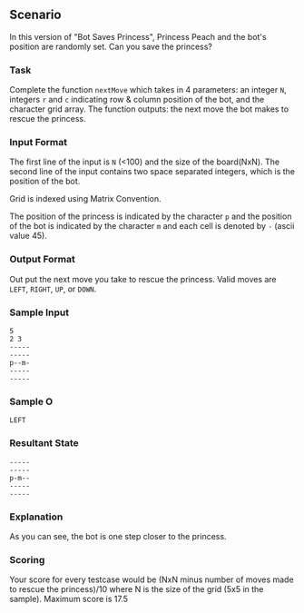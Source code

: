 ## Scenario
In this version of "Bot Saves Princess", Princess Peach and the bot's position are randomly set. Can you save the princess?

### Task
Complete the function `nextMove` which takes in 4 parameters: an integer `N`, integers `r` and `c` indicating row & column position of the bot, and the character grid array. The function outputs: the next move the bot makes to rescue the princess.

### Input Format
The first line of the input is `N` (<100) and the size of the board(NxN). The second line of the input contains two space separated integers, which is the position of the bot.

Grid is indexed using Matrix Convention.

The position of the princess is indicated by the character `p` and the position of the bot is indicated by the character `m` and each cell is denoted by `-` (ascii value 45).

### Output Format
Out put the next move you take to rescue the princess. Valid moves are `LEFT`, `RIGHT`, `UP`, or `DOWN`.

### Sample Input
```
5
2 3
-----
-----
p--m-
-----
-----
```

### Sample O
```
LEFT
```

### Resultant State
```
-----
-----
p-m--
-----
-----
```

### Explanation
As you can see, the bot is one step closer to the princess.

### Scoring
Your score for every testcase would be (NxN minus number of moves made to rescue the princess)/10 where N is the size of the grid (5x5 in the sample). Maximum score is 17.5
